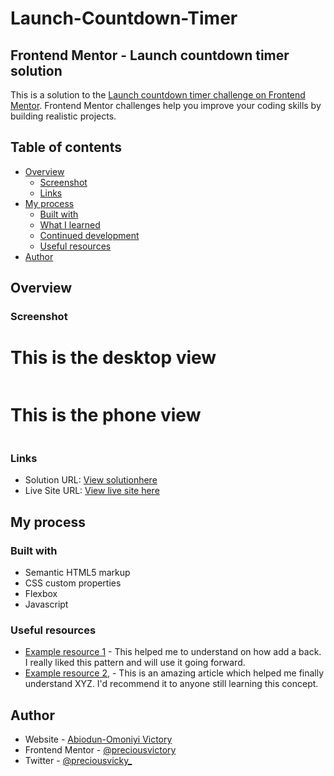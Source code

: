 # Launch-Countdown-Timer
## Frontend Mentor - Launch countdown timer solution

This is a solution to the [Launch countdown timer challenge on Frontend Mentor](https://www.frontendmentor.io/challenges/launch-countdown-timer-N0XkGfyz-). Frontend Mentor challenges help you improve your coding skills by building realistic projects. 

## Table of contents

- [Overview](#overview)
  - [Screenshot](#screenshot)
  - [Links](#links)
- [My process](#my-process)
  - [Built with](#built-with)
  - [What I learned](#what-i-learned)
  - [Continued development](#continued-development)
  - [Useful resources](#useful-resources)
- [Author](#author)

## Overview

### Screenshot

# This is the desktop view
![]()

# This is the phone view
![]()

### Links

- Solution URL: [View solutionhere](https://github.com/preciousvictory/Launch-Countdown-Timer.git)
- Live Site URL: [View live site here](https://preciousvictory.github.io/Launch-Countdown-Timer/)

## My process

### Built with

- Semantic HTML5 markup
- CSS custom properties
- Flexbox
- Javascript

<!-- 
### What I learned

Use this section to recap over some of your major learnings while working through this project. Writing these out and providing code samples of areas you want to highlight is a great way to reinforce your own knowledge.

To see how you can add code snippets, see below:

```html
<h1>Some HTML code I'm proud of</h1>
```
```css
.proud-of-this-css {
  color: papayawhip;
}
```
```js
const proudOfThisFunc = () => {
  console.log('🎉')
}
```

If you want more help with writing markdown, we'd recommend checking out [The Markdown Guide](https://www.markdownguide.org/) to learn more.

### Continued development

Use this section to outline areas that you want to continue focusing on in future projects. These could be concepts you're still not completely comfortable with or techniques you found useful that you want to refine and perfect.-->

### Useful resources

- [Example resource 1](https://www.w3schools.com/cssref/css3_pr_background.php) - This helped me to  understand on how add a back. I really liked this pattern and will use it going forward.
- [Example resource 2](https://blog.avada.io/css/card-hover-effects), [](https://www.w3schools.com/howto/howto_css_flip_card.asp)- This is an amazing article which helped me finally understand XYZ. I'd recommend it to anyone still learning this concept.

## Author

- Website - [Abiodun-Omoniyi Victory](https://github.com/preciousvictory)
- Frontend Mentor - [@preciousvictory](https://www.frontendmentor.io/profile/preciousvictory)
- Twitter - [@preciousvicky_](https://www.twitter.com/preciousvicky_)
